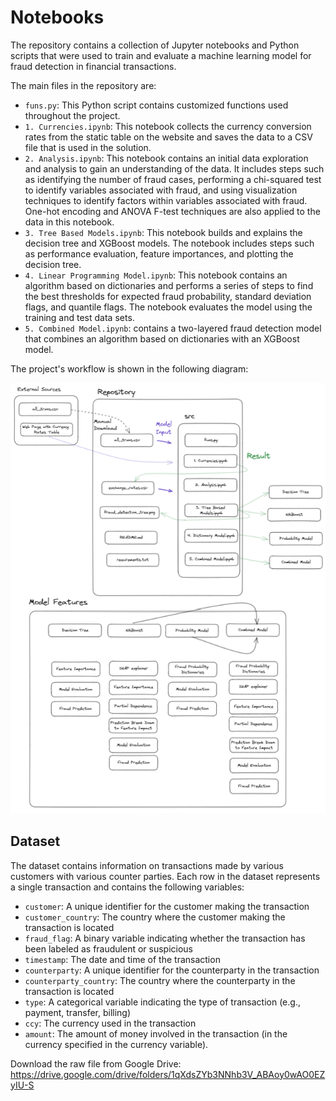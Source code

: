 # Notebooks

The repository contains a collection of Jupyter notebooks and Python scripts that were used to train and evaluate a machine learning model for fraud detection in financial transactions.

The main files in the repository are:

- `funs.py`: This Python script contains customized functions used throughout the project.
- `1. Currencies.ipynb`: This notebook collects the currency conversion rates from the static table on the website and saves the data to a CSV file that is used in the solution.
- `2. Analysis.ipynb`: This notebook contains an initial data exploration and analysis to gain an understanding of the data. It includes steps such as identifying the number of fraud cases, performing a chi-squared test to identify variables associated with fraud, and using visualization techniques to identify factors within variables associated with fraud. One-hot encoding and ANOVA F-test techniques are also applied to the data in this notebook.
- `3. Tree Based Models.ipynb`: This notebook builds and explains the decision tree and XGBoost models. The notebook includes steps such as performance evaluation, feature importances, and plotting the decision tree.
- `4. Linear Programming Model.ipynb`: This notebook contains an algorithm based on dictionaries and performs a series of steps to find the best thresholds for expected fraud probability, standard deviation flags, and quantile flags. The notebook evaluates the model using the training and test data sets.
- `5. Combined Model.ipynb`: contains a two-layered fraud detection model that combines an algorithm based on dictionaries with an XGBoost model. 

The project's workflow is shown in the following diagram:

![](img/flow_diagram.png)

## Dataset

The dataset contains information on transactions made by various customers with various counter parties. Each row in the dataset represents a single transaction and contains the following variables:

- `customer`: A unique identifier for the customer making the transaction
- `customer_country`: The country where the customer making the transaction is located
- `fraud_flag`: A binary variable indicating whether the transaction has been labeled as fraudulent or suspicious
- `timestamp`: The date and time of the transaction
- `counterparty`: A unique identifier for the counterparty in the transaction
- `counterparty_country`: The country where the counterparty in the transaction is located
- `type`: A categorical variable indicating the type of transaction (e.g., payment, transfer, billing)
- `ccy`: The currency used in the transaction
- `amount`: The amount of money involved in the transaction (in the currency specified in the currency variable).

Download the raw file from Google Drive: https://drive.google.com/drive/folders/1qXdsZYb3NNhb3V_ABAoy0wAO0EZyIU-S

